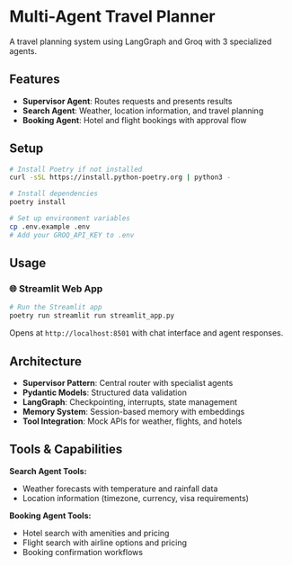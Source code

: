 # Multi-Agent Travel Planner

A travel planning system using LangGraph and Groq with 3 specialized agents.

## Features

- **Supervisor Agent**: Routes requests and presents results
- **Search Agent**: Weather, location information, and travel planning
- **Booking Agent**: Hotel and flight bookings with approval flow

## Setup

```bash
# Install Poetry if not installed
curl -sSL https://install.python-poetry.org | python3 -

# Install dependencies
poetry install

# Set up environment variables
cp .env.example .env
# Add your GROQ_API_KEY to .env
```

## Usage

### 🌐 Streamlit Web App

```bash
# Run the Streamlit app
poetry run streamlit run streamlit_app.py
```

Opens at `http://localhost:8501` with chat interface and agent responses.

## Architecture

- **Supervisor Pattern**: Central router with specialist agents
- **Pydantic Models**: Structured data validation
- **LangGraph**: Checkpointing, interrupts, state management
- **Memory System**: Session-based memory with embeddings
- **Tool Integration**: Mock APIs for weather, flights, and hotels

## Tools & Capabilities

**Search Agent Tools:**
- Weather forecasts with temperature and rainfall data
- Location information (timezone, currency, visa requirements)

**Booking Agent Tools:**
- Hotel search with amenities and pricing
- Flight search with airline options and pricing
- Booking confirmation workflows
